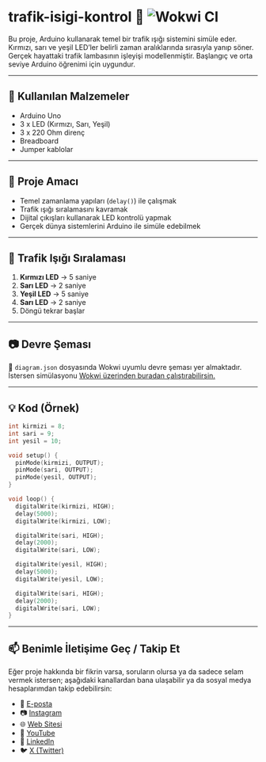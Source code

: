 # trafik-isigi-kontrol 🚦 ![Wokwi CI](https://github.com/robotdevre/trafik-isigi/actions/workflows/wokwi.yml/badge.svg)

Bu proje, Arduino kullanarak temel bir trafik ışığı sistemini simüle eder. Kırmızı, sarı ve yeşil LED’ler belirli zaman aralıklarında sırasıyla yanıp söner. Gerçek hayattaki trafik lambasının işleyişi modellenmiştir. Başlangıç ve orta seviye Arduino öğrenimi için uygundur.

---

## 🔧 Kullanılan Malzemeler

- Arduino Uno  
- 3 x LED (Kırmızı, Sarı, Yeşil)  
- 3 x 220 Ohm direnç  
- Breadboard  
- Jumper kablolar  

---

## 🎯 Proje Amacı

- Temel zamanlama yapıları (`delay()`) ile çalışmak  
- Trafik ışığı sıralamasını kavramak  
- Dijital çıkışları kullanarak LED kontrolü yapmak  
- Gerçek dünya sistemlerini Arduino ile simüle edebilmek  

---

## 🚦 Trafik Işığı Sıralaması

1. **Kırmızı LED** → 5 saniye  
2. **Sarı LED** → 2 saniye  
3. **Yeşil LED** → 5 saniye  
4. **Sarı LED** → 2 saniye  
5. Döngü tekrar başlar

---

## 📷 Devre Şeması

📁 `diagram.json` dosyasında Wokwi uyumlu devre şeması yer almaktadır.  
İstersen simülasyonu [Wokwi üzerinden buradan çalıştırabilirsin.](https://wokwi.com/projects/426606437257448449)

---

## 💡 Kod (Örnek)

```cpp
int kirmizi = 8;
int sari = 9;
int yesil = 10;

void setup() {
  pinMode(kirmizi, OUTPUT);
  pinMode(sari, OUTPUT);
  pinMode(yesil, OUTPUT);
}

void loop() {
  digitalWrite(kirmizi, HIGH);
  delay(5000);
  digitalWrite(kirmizi, LOW);

  digitalWrite(sari, HIGH);
  delay(2000);
  digitalWrite(sari, LOW);

  digitalWrite(yesil, HIGH);
  delay(5000);
  digitalWrite(yesil, LOW);

  digitalWrite(sari, HIGH);
  delay(2000);
  digitalWrite(sari, LOW);
}
``` 
---

## 📫 Benimle İletişime Geç / Takip Et

Eğer proje hakkında bir fikrin varsa, soruların olursa ya da sadece selam vermek istersen; aşağıdaki kanallardan bana ulaşabilir ya da sosyal medya hesaplarımdan takip edebilirsin:

- 📧 [E-posta](mailto:info@robotdevre.com)  
- 📷 [Instagram](https://www.instagram.com/robotdevre/)  
- 🌐 [Web Sitesi](https://robotdevre.com/)  
- 🎥 [YouTube](https://www.youtube.com/@robotdevre)  
- 💼 [LinkedIn](https://www.linkedin.com/in/ugur-kerim-sirke/)  
- 🐦 [X (Twitter)](https://x.com/robotdevre)
